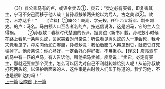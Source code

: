 　　（31）庾公乘马有的卢，或语令卖去①，庾云：“卖之必有买者，即复害其主，宁可不安己而移于他人哉！昔孙叔敖杀两头蛇以为后人，古之美谈②。效之，不亦达乎！”
　　【注释】①庾公：庚亮，字元规，任征西大将军、荆州刺史。的卢：马名。马白额人口至齿者名的卢。按迷信说法，这是凶马，它的主人会得祸。
　　②孙叔敖：春秋时代楚国的令尹。据贾谊《新书》载，孙叔敖小时候在路上看见一条两头蛇，回家哭着对母亲说：听说看见两头蛇的人一定会死，我今天竟看见了。母亲问他蛇在哪里，孙叔敖说：我怕后面的人再见到它，就把它打死埋掉了。他母亲说：你心肠好，一定会好心得好报，不用担心。【译文】庾亮驾车的马中有一匹的卢马，有人告诉他，叫他把马卖掉。庾亮说：“卖它，必定有买主，那就还要害那个买主，怎么可以因为对自己不利就转嫁给别人呢！从前孙叔敖打死两头蛇，以保护后面来的人，这件事是古时候人们乐于称道的。我学习他，不也是很旷达的吗！”
<br>[上一篇](01_30) [回卷首](01_00) [下一篇](01_32)  
